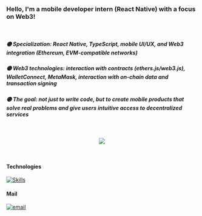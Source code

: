 ### Hello, I'm a mobile developer intern (React Native) with a focus on Web3!

<br>

##### 🟣 Specialization: React Native, TypeScript, mobile UI/UX, and Web3 integration (Ethereum, EVM-compatible networks)

##### 🟣 Web3 technologies: interaction with contracts (ethers.js/web3.js), WalletConnect, MetaMask, interaction with on-chain data and transaction signing

##### 🟣 The goal: not just to write code, but to create mobile products that solve real problems and give users intuitive access to decentralized services

<br>

<div align='center'>

![](https://github-readme-streak-stats.herokuapp.com/?user=thermojam&theme=neon&hide_border=true)

</div>

<br/>

#### Technologies
[![Skills](https://skillicons.dev/icons?i=html,css,js,react,ts,nodejs,git)](https://skillicons.dev)


#### Mail
[![email](https://img.shields.io/badge/Email-D14836?logo=gmail&logoColor=white)](mailto:nikamenskii@gmail.com)
